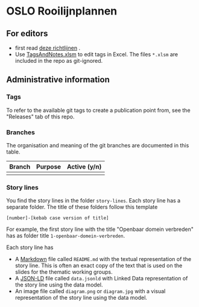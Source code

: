 # OSLO Rooilijnplannen

## For editors

- first read [deze richtlijnen](https://github.com/Informatievlaanderen/OSLO-toolchain/blob/master/doc-user/README.md) .
- Use [TagsAndNotes.xlsm](https://github.com/Informatievlaanderen/OSLO-allerleiTooltjes/tree/master/EA-Excel/TagsAndNotes) 
  to edit tags in Excel. The files `*.xlsm` are included in the repo as git-ignored.


## Administrative information

### Tags
To refer to the available git tags to create a publication point from, see the "Releases" tab of this repo.


### Branches
The organisation and meaning of the git branches are documented in this table.


| Branch | Purpose | Active (y/n) |
| ------ | --------- | ---------------- | 
|  |  |  |


### Story lines

You find the story lines in the folder `story-lines`.
Each story line has a separate folder.
The title of these folders follow this template

```text
[number]-[kebab case version of title]
```

For example, the first story line with the title "Openbaar domein verbreden" has as 
folder title `1-openbaar-domein-verbreden`.

Each story line has 

- A [Markdown](https://www.markdownguide.org/basic-syntax/) file called `README.md` 
with the textual representation of the story line.
This is often an exact copy of the text that is used on the slides for the thematic working groups.
- A [JSON-LD](https://www.w3.org/TR/json-ld/) file called `data.jsonld` 
with Linked Data representation of the story line using the data model.
- An image file called `diagram.png` or `diagram.jpg` with a visual representation of the story line 
using the data model.
